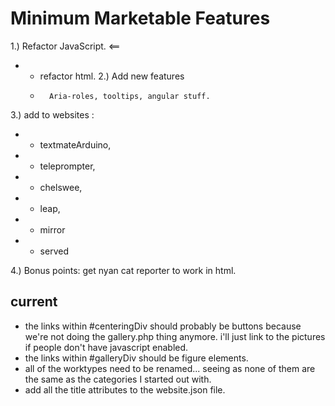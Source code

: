 Minimum Marketable Features
=====================

1.)     Refactor JavaScript. <==
+  +    refactor html.
2.)     Add new features
   *       Aria-roles, tooltips, angular stuff.

3.)    add to websites :
+   +   textmateArduino,
+   +   teleprompter,
+   +   chelswee,
+   +   leap,
+   +   mirror
+   +   served

4.)     Bonus points: get nyan cat reporter to work in html.

current
---------
+   the links within #centeringDiv should probably be buttons because we're not doing the gallery.php thing anymore. i'll just link to the pictures if people don't have javascript enabled.
+   the links within #galleryDiv should be figure elements.
+   all of the worktypes need to be renamed... seeing as none of them are the same as the categories I started out with.
+   add all the title attributes to the website.json file.
